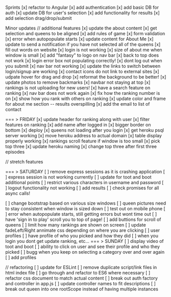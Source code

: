 Sprints
[x] refactor to Angular
[x] add authentication
[x] add basic DB for auth
[x] update DB for user's selection
[x] add functionality for results
[x] add selection drag/drop/submit

Minor updates
// additional features
[x] update the about content
[x] get selection and queens to be aligned
[x] add rules of game
[x] form validation
[x] error when autopopulate starts
[x] update content for About Me
[x] update to send a notification if you have not selected all of the queens 
[x] fill out words on website
[x] login is not working
[x] size of about me when window is small
[x] add "fantasy" to logo on nav bar
[x] back to top does not work
[x] login error box not populating correctly!
[x] dont log out when you submit
[x] nav bar not working
[x] update the links to switch between login/signup are working
[x] contact icons do not link to external sites
[x] udpate hover for drag and drop
[x] reformat the background to be better!
[x] update photos to remove backmarks
[x] navbar not staying at top
[x] rankings is not uploading for new users!
[x] have a search feature on ranking
[x] nav bar does not work again
[x] fix how the ranking number is on
[x] show how you rank with others on ranking
[x] update color and frame for about me section -- results overspilling
[x] add the email to list of contact

=== > FRIDAY
[x] update header for ranking along with user
[x] filter features on ranking
[x] add name after logged in
[x] bigger border on bottom
[x] deploy
[x] queens not loading after you login
[x] get heroku psql server working
[x] move heroku address to actual domain
[x] table display properly working
[x] rankings scroll feature if window is too small
[x] pick top three
[x] update heroku naming
[x] change top three after first three episodes


// stretch features

=== > SATURDAY
[ ] remove express sessions as it is crashing application
[ ] express session is not working currently
[ ] update for toot and boot additional points
[ ] restrict various characters in username and password
[ ] logout functionality not working
[ ] add results
[ ] check promises for all async calls!

[ ] change bootstrap based on various size windows
[ ] queen pictures need to stay consistent when window is sized down
[ ] test out on mobile phone
[ ] error when autopopulate starts, still getting errors but wont time out
[ ] have 'sign in to play' scroll you to top of page!
[ ] add buttions for scroll of queens
[ ] limit how many rankings are shown on screen
[ ] update fadeLeft/Right annimate css depending on where you are clicking
[ ] user profiles
[ ] have profile of who you picked and how they did
[ ] when you login you dont get update ranking, etc...
=== > SUNDAY
[ ] display video of toot and boot
[ ] ability to click on user and see their profile and who they picked
[ ] bugg when you keep on selecting a category over and over again
[ ] add profiles

// refactoring
[ ] update for ESLint
[ ] remove duplicate script/link files in html index file
[ ] go through and refactor to ES6 where necessary
[ ] refactor css document to match actual content
[ ] break out auth factory and controller in app.js
[ ] update controller names to fit descriptions
[ ] break out queen into one rootScope instead of having multiple instances